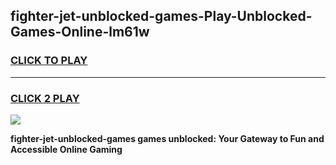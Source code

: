 
## fighter-jet-unblocked-games-Play-Unblocked-Games-Online-lm61w
<h3>
<a href="https://premium76.site?title=fighter-jet-unblocked-games&ref=25A">CLICK TO PLAY</a></h3>
<hr>

<h3>
<a href="https://premium76.site?title=fighter-jet-unblocked-games&ref=25A">CLICK 2 PLAY</a>
  
</h3>

<a href="https://premium76.site?title=fighter-jet-unblocked-games&ref=25A"><img src="https://clearcache.store/games.png"></a>


**fighter-jet-unblocked-games games unblocked: Your Gateway to Fun and Accessible Online Gaming**
